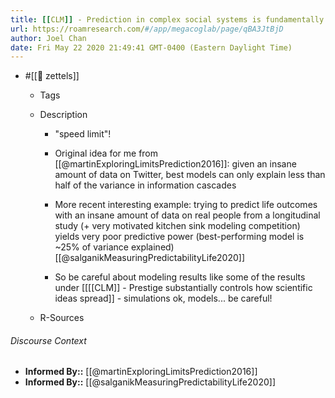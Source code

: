 ```yaml
---
title: [[CLM]] - Prediction in complex social systems is fundamentally limited
url: https://roamresearch.com/#/app/megacoglab/page/qBA3JtBjD
author: Joel Chan
date: Fri May 22 2020 21:49:41 GMT-0400 (Eastern Daylight Time)
---
```


- #[[🌲 zettels]]

    - Tags

    - Description

        - "speed limit"!

        - Original idea for me from [[@martinExploringLimitsPrediction2016]]: given an insane amount of data on Twitter, best models can only explain less than half of the variance in information cascades

        - More recent interesting example: trying to predict life outcomes with an insane amount of data on real people from a longitudinal study (+ very motivated kitchen sink modeling competition) yields very poor predictive power (best-performing model is ~25% of variance explained)  [[@salganikMeasuringPredictabilityLife2020]]

        - So be careful about modeling results like some of the results under [[[[CLM]] - Prestige substantially controls how scientific ideas spread]] - simulations ok, models... be careful!

    - R-Sources

###### Discourse Context

- **Informed By::** [[@martinExploringLimitsPrediction2016]]
- **Informed By::** [[@salganikMeasuringPredictabilityLife2020]]
